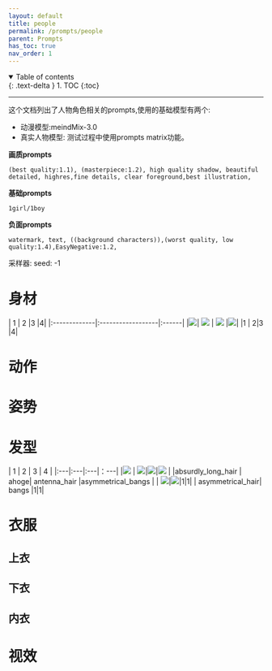 ```yaml
---
layout: default
title: people
permalink: /prompts/people
parent: Prompts
has_toc: true
nav_order: 1
---
```

<details open markdown="block">
  <summary>
    Table of contents
  </summary>
  {: .text-delta }
1. TOC
{:toc}
</details>

----
这个文档列出了人物角色相关的prompts,使用的基础模型有两个:
- 动漫模型:meindMix-3.0
- 真实人物模型:
测试过程中使用prompts matrix功能。


**画质prompts**
```
(best quality:1.1), (masterpiece:1.2), high quality shadow, beautiful detailed, highres,fine details, clear foreground,best illustration,
```
**基础prompts**
```
1girl/1boy
```
**负面prompts**
```
watermark, text, ((background characters)),(worst quality, low quality:1.4),EasyNegative:1.2,
```

采样器:
seed: -1 




# 身材

| 1  | 2  |3 |4|
|:-------------|:------------------|:------|
|![]({{site.url}}/assets/images/prompts-camera.jpg)| ![]({{site.url}}/assets/images/prompts-camera.jpg) | ![]({{site.url}}/assets/images/prompts-camera.jpg)  |![]({{site.url}}/assets/images/prompts-camera.jpg)|
|1 | 2|3 |4|












# 动作


# 姿势




# 发型

| 1  | 2  | 3 | 4 |
|:---|:---|:---|：---|
|![]({{site.url}}/assets/images/prompts-absurdly_long_hair.png) | ![]({{site.url}}/assets/images/prompts-ahoge.png)|![]({{site.url}}/assets/images/prompts-antenna_hair.png)|![]({{site.url}}/assets/images/prompts-asymmetrical_bangs.png) |
|absurdly_long_hair | ahoge| antenna_hair |asymmetrical_bangs |
| ![]({{site.url}}/assets/images/prompts-asymmetrical_hair.png)|![]({{site.url}}/assets/images/prompts-antenna_hair.png)|1|1|
| asymmetrical_hair| bangs |1|1|

# 衣服
## 上衣


## 下衣


## 内衣







# 视效






